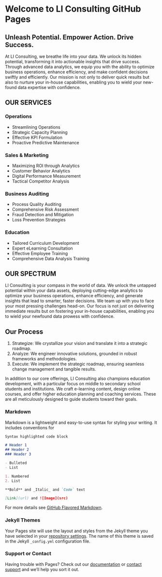 # Welcome to LI Consulting GitHub Pages

## Unleash Potential. Empower Action. Drive Success.

At LI Consulting, we breathe life into your data. We unlock its hidden potential, transforming it into actionable insights that drive success. Through advanced data analytics, we equip you with the ability to optimize business operations, enhance efficiency, and make confident decisions swiftly and efficiently. Our mission is not only to deliver quick results but also to nurture your in-house capabilities, enabling you to wield your new-found data expertise with confidence.

## OUR SERVICES

### Operations
- Streamlining Operations
- Strategic Capacity Planning
- Effective KPI Formulation
- Proactive Predictive Maintenance

### Sales & Marketing
- Maximizing ROI through Analytics
- Customer Behavior Analytics
- Digital Performance Measurement
- Tactical Competitor Analysis

### Business Auditing
- Process Quality Auditing
- Comprehensive Risk Assessment
- Fraud Detection and Mitigation
- Loss Prevention Strategies

### Education
- Tailored Curriculum Development
- Expert eLearning Consultation
- Effective Employee Training
- Comprehensive Data Analysis Training

## OUR SPECTRUM

LI Consulting is your compass in the world of data. We unlock the untapped potential within your data assets, deploying cutting-edge analytics to optimize your business operations, enhance efficiency, and generate insights that lead to smarter, faster decisions. We team up with you to face your most pressing challenges head-on. Our focus is not just on delivering immediate results but on fostering your in-house capabilities, enabling you to wield your newfound data prowess with confidence.

## Our Process

1. Strategize: We crystallize your vision and translate it into a strategic roadmap.
2. Analyze: We engineer innovative solutions, grounded in robust frameworks and methodologies.
3. Execute: We implement the strategic roadmap, ensuring seamless change management and tangible results.

In addition to our core offerings, LI Consulting also champions education development, with a particular focus on middle to secondary school students and institutions. We craft e-learning content, design online courses, and offer higher education planning and coaching services. These are all meticulously designed to guide students toward their goals.



### Markdown

Markdown is a lightweight and easy-to-use syntax for styling your writing. It includes conventions for

```markdown
Syntax highlighted code block

# Header 1
## Header 2
### Header 3

- Bulleted
- List

1. Numbered
2. List

**Bold** and _Italic_ and `Code` text

[Link](url) and ![Image](src)
```

For more details see [GitHub Flavored Markdown](https://guides.github.com/features/mastering-markdown/).

### Jekyll Themes

Your Pages site will use the layout and styles from the Jekyll theme you have selected in your [repository settings](https://github.com/liconsulting/liconsulting.github.io/settings/pages). The name of this theme is saved in the Jekyll `_config.yml` configuration file.

### Support or Contact

Having trouble with Pages? Check out our [documentation](https://docs.github.com/categories/github-pages-basics/) or [contact support](https://support.github.com/contact) and we’ll help you sort it out.





